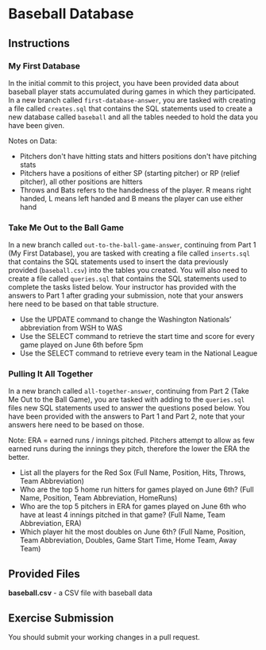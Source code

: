 # Baseball Database

## Instructions

### My First Database
In the initial commit to this project, you have been provided data about baseball player stats accumulated during games in which they participated. In a new branch called `first-database-answer`, you are tasked with creating a file called `creates.sql` that contains the SQL statements used to create a new database called `baseball` and all the tables needed to hold the data you have been given.

Notes on Data:
* Pitchers don't have hitting stats and hitters positions don't have pitching stats
* Pitchers have a positions of either SP (starting pitcher) or RP (relief pitcher), all other positions are hitters
* Throws and Bats refers to the handedness of the player. R means right handed, L means left handed and B means the player can use either hand


### Take Me Out to the Ball Game
In a new branch called `out-to-the-ball-game-answer`, continuing from Part 1 (My First Database), you are tasked with creating a file called `inserts.sql` that contains the SQL statements used to insert the data previously provided (`baseball.csv`) into the tables you created. You will also need to create a file called `queries.sql` that contains the SQL statements used to complete the tasks listed below. Your instructor has provided with the answers to Part 1 after grading your submission, note that your answers here need to be based on that table structure.

* Use the UPDATE command to change the Washington Nationals’ abbreviation from WSH to WAS
* Use the SELECT command to retrieve the start time and score for every game played on June 6th before 5pm
* Use the SELECT command to retrieve every team in the National League

### Pulling It All Together
In a new branch called `all-together-answer`, continuing from Part 2 (Take Me Out to the Ball Game), you are tasked with adding to the `queries.sql` files new SQL statements used to answer the questions posed below. You have been provided with the answers to Part 1 and Part 2, note that your answers here need to be based on those.

Note: ERA = earned runs / innings pitched. Pitchers attempt to allow as few earned runs during the innings they pitch, therefore the lower the ERA the better.

* List all the players for the Red Sox (Full Name, Position, Hits, Throws, Team Abbreviation)
* Who are the top 5 home run hitters for games played on June 6th? (Full Name, Position, Team Abbreviation, HomeRuns)
* Who are the top 5 pitchers in ERA for games played on June 6th who have at least 4 innings pitched in that game? (Full Name, Team Abbreviation, ERA)
* Which player hit the most doubles on June 6th? (Full Name, Position, Team Abbreviation, Doubles, Game Start Time, Home Team, Away Team)

## Provided Files

**baseball.csv** - a CSV file with baseball data

## Exercise Submission

You should submit your working changes in a pull request.
